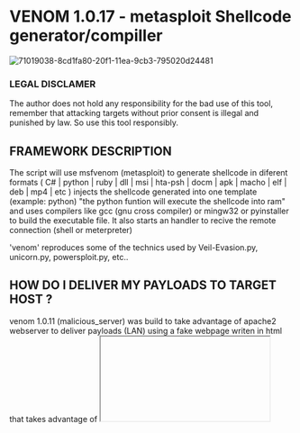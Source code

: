 # VENOM 1.0.17 - metasploit Shellcode generator/compiller

![71019038-8cd1fa80-20f1-11ea-9cb3-795020d24481](https://github.com/gorselpencere/venom/assets/61638293/b55dc7b5-0da9-4e39-a2c9-8f34b0ad72c3)


### LEGAL DISCLAMER
The author does not hold any responsibility for the bad use of this tool, remember that attacking targets without prior consent is illegal and punished by law. So use this tool responsibly.

## FRAMEWORK DESCRIPTION

The script will use msfvenom (metasploit) to generate shellcode in diferent formats ( C# | python
| ruby | dll | msi | hta-psh | docm | apk | macho | elf | deb | mp4 | etc ) injects the shellcode
generated into one template (example: python) "the python funtion will execute the shellcode into
ram" and uses compilers like gcc (gnu cross compiler) or mingw32 or pyinstaller to build the
executable file. It also starts an handler to recive the remote connection (shell or meterpreter)

'venom' reproduces some of the technics used by Veil-Evasion.py, unicorn.py, powersploit.py, etc..

## HOW DO I DELIVER MY PAYLOADS TO TARGET HOST ?
venom 1.0.11 (malicious_server) was build to take advantage of apache2 webserver to deliver payloads
(LAN) using a fake webpage writen in html that takes advantage of <iframe> or <form> to be hable to
trigger payload downloads, the user just needs to send the link provided to target host.

"Apache2 (malicious url) will copy all files needed to your webroot, and starts apache for you."
venom shellcode v1.0.17

## DEPENDENCIES
Zenity|Metasploit|GCC (compiler)|Pyinstaller (compiler)|mingw32 (compiler)|pyherion.py (crypter)
wine (emulator)|PEScrambler.exe (PE obfuscator)|apache2 (webserver)|winrar (wine)|shellter (KyRecon)
vbs-obfuscator (obfuscator)|avet (Daniel Sauder)|ettercap (MitM + DNS_Spoofing)|icmpsh (ICMP shell)
openssl (build SSL certs)|CarbonCopy (sign exe binarys)|ResourceHacker (wine)|NXcrypt(python crypter)

"venom will download/install all dependencies as they are needed". Adicionally was build the script
venom-main/aux/setup.sh to help you install all framework dependencies fast and easy.We just need to
install first the most importante dependencies before trigger setup.sh = zenity, metasploit, ettercap

## DOWNLOAD/INSTALL
1º - Download framework from github
git clone https://github.com/r00t-3xp10it/venom.git

2º - Set execution permissions
cd venom
sudo find ./ -name "*.sh" -exec chmod +x {} \;
sudo find ./ -name "*.py" -exec chmod +x {} \;

3º - Install all dependencies
cd aux && sudo ./setup.sh

4º - Run main tool
sudo ./venom.sh

Update venom instalation (compare local version againts github oficial version)
sudo ./venom.sh -u

## Framework Main Menu
banner venom shellcode v1.0.17


Detailed info about release 1.0.17: https://github.com/r00t-3xp10it/venom/releases
Suspicious-Shell-Activity© (SSA) RedTeam develop @2019

_EOF
